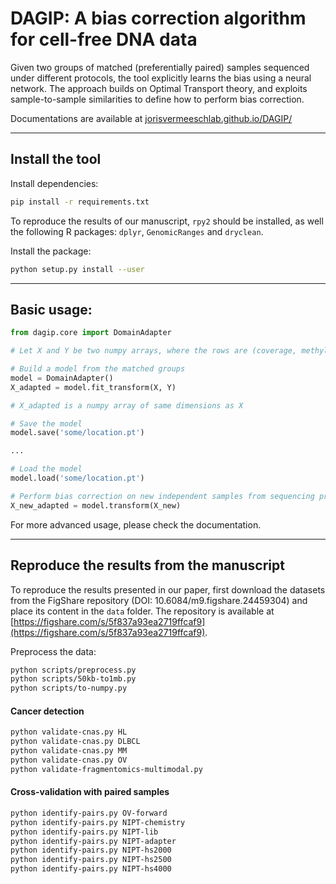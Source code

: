# DAGIP: A bias correction algorithm for cell-free DNA data

Given two groups of matched (preferentially paired) samples sequenced under different protocols, the tool explicitly learns the bias using a neural network. The approach builds on Optimal Transport theory, and exploits sample-to-sample similarities to define how to perform bias correction.

Documentations are available at [jorisvermeeschlab.github.io/DAGIP/](https://jorisvermeeschlab.github.io/DAGIP/)

---

## Install the tool

Install dependencies:
```bash
pip install -r requirements.txt
```

To reproduce the results of our manuscript, ``rpy2`` should be installed, as well the following R packages: ``dplyr``, ``GenomicRanges`` and ``dryclean``.

Install the package:
```bash
python setup.py install --user
```

---

## Basic usage:

```python
from dagip.core import DomainAdapter

# Let X and Y be two numpy arrays, where the rows are (coverage, methylation, fragmentomic) profiles and columns are features (e.g., DMRs, bins). Y and X have been produced under sequencing protocols 1 and 2, respectively.

# Build a model from the matched groups
model = DomainAdapter()
X_adapted = model.fit_transform(X, Y)

# X_adapted is a numpy array of same dimensions as X

# Save the model
model.save('some/location.pt')

...

# Load the model
model.load('some/location.pt')

# Perform bias correction on new independent samples from sequencing protocol 2
X_new_adapted = model.transform(X_new)
```

For more advanced usage, please check the documentation.

---

## Reproduce the results from the manuscript

To reproduce the results presented in our paper, first download the datasets from the FigShare repository (DOI: 10.6084/m9.figshare.24459304) and place its content in the `data` folder. The repository is available at [https://figshare.com/s/5f837a93ea2719ffcaf9](https://figshare.com/s/5f837a93ea2719ffcaf9).

Preprocess the data:
```bash
python scripts/preprocess.py
python scripts/50kb-to1mb.py
python scripts/to-numpy.py
```

#### Cancer detection

```bash
python validate-cnas.py HL
python validate-cnas.py DLBCL
python validate-cnas.py MM
python validate-cnas.py OV
python validate-fragmentomics-multimodal.py
```

#### Cross-validation with paired samples

```bash
python identify-pairs.py OV-forward
python identify-pairs.py NIPT-chemistry
python identify-pairs.py NIPT-lib
python identify-pairs.py NIPT-adapter
python identify-pairs.py NIPT-hs2000
python identify-pairs.py NIPT-hs2500
python identify-pairs.py NIPT-hs4000
```
